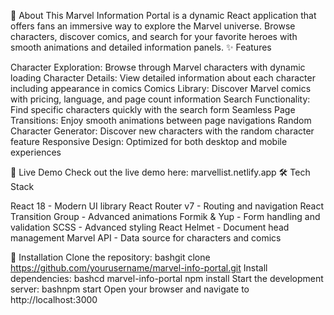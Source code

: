 📖 About
This Marvel Information Portal is a dynamic React application that offers fans an immersive way to explore the Marvel universe. Browse characters, discover comics, and search for your favorite heroes with smooth animations and detailed information panels.
✨ Features

Character Exploration: Browse through Marvel characters with dynamic loading
Character Details: View detailed information about each character including appearance in comics
Comics Library: Discover Marvel comics with pricing, language, and page count information
Search Functionality: Find specific characters quickly with the search form
Seamless Page Transitions: Enjoy smooth animations between page navigations
Random Character Generator: Discover new characters with the random character feature
Responsive Design: Optimized for both desktop and mobile experiences

🚀 Live Demo
Check out the live demo here: marvellist.netlify.app
🛠️ Tech Stack

React 18 - Modern UI library
React Router v7 - Routing and navigation
React Transition Group - Advanced animations
Formik & Yup - Form handling and validation
SCSS - Advanced styling
React Helmet - Document head management
Marvel API - Data source for characters and comics

🔧 Installation
Clone the repository:
bashgit clone https://github.com/yourusername/marvel-info-portal.git
Install dependencies:
bashcd marvel-info-portal
npm install
Start the development server:
bashnpm start
Open your browser and navigate to http://localhost:3000
